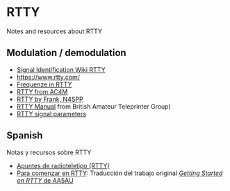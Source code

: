 # RTTY

Notes and resources about RTTY

## Modulation / demodulation

* [Signal Identification Wiki RTTY](https://www.sigidwiki.com/wiki/Radio_Teletype_(RTTY))
* https://www.rtty.com/
* [Frequenze in RTTY](http://www.baseitalia.com/Frequenze_in_RTTY.htm)
* [RTTY from AC4M](http://ac4m.us/RTTY.html)
* [RTTY by Frank, N4SPP](https://www.nonstopsystems.com/radio/frank_radio_rtty.htm)
* [RTTY Manual](https://www.nonstopsystems.com/radio/pdf-radio/frank-radio-rtty-lores.pdf) from British Amateur Teleprinter Group)
* [RTTY signal parameters](http://www.kloth.net/radio/rtty.php)


## Spanish

Notas y recursos sobre RTTY

* [Apuntes de radioteletipo (RTTY)](http://www.radioaficion.net/EA4YD/Cosas/RTTY/index.html)
* [Para comenzar en RTTY](https://aa5au.com/GettingStartedOnRtty_Espanol.pdf): Traducción del trabajo original [*Getting Started on RTTY* de AA5AU](http://www.aa5au.com/gettingstarted/rtty_start_intro.htm)

